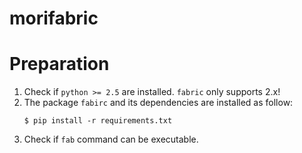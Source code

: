 # morifabric


# Preparation

1. Check if `python >= 2.5` are installed. `fabric` only supports 2.x!
1. The package `fabirc` and its dependencies are installed as follow:
	```
	$ pip install -r requirements.txt
	```
1. Check if `fab` command can be executable.
